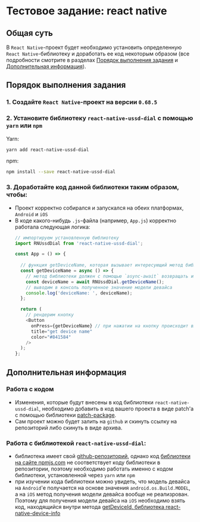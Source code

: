 # Тестовое задание: react native

## Общая суть
В `React Native`-проект будет необходимо установить определенную `React Native`-библиотеку и доработать ее код некоторым образом (все подробности смотрите в разделах [Порядок выполнения задания](#порядок-выполнения-задания) и [Дополнительная информация](#дополнительная-информация)).

## Порядок выполнения задания

### 1. Создайте `React Native`-проект на версии `0.68.5`
### 2. Установите библиотеку `react-native-ussd-dial` с помощью `yarn` или `npm`

Yarn:

```sh
yarn add react-native-ussd-dial
```

npm:

```sh
npm install --save react-native-ussd-dial
```
### 3. Доработайте код данной библиотеки таким образом, чтобы:
* Проект корректно собирался и запускался на обеих платформах, `Android` и `iOS`
* В коде какого-нибудь `.js`-файла (например, `App.js`) корректно работала следующая логика:
  ```js
  // импортируем установленную библиотеку
  import RNUssdDial from 'react-native-ussd-dial';

  const App = () => {
    
    // функция getDeviceName, которая вызывает интересующий метод библиотеки
    const getDeviceName = async () => {
      // метод библиотеки должен с помощью `async-await` возвращать из нативного кода (Java, Obj-C) строковое значение модели девайса
      const deviceName = await RNUssdDial.getDeviceName();
      // выводим в консоль полученное значение модели девайса
      console.log('deviceName: ', deviceName);
    };

    return (
      // рендерим кнопку
      <Button
        onPress={getDeviceName} // при нажатии на кнопку происходит вызов функции getDeviceName
        title="get device name"
        color="#841584"
      />
    );
  };
  ```

## Дополнительная информация
### Работа с кодом
* Изменения, которые будут внесены в код библиотеки `react-native-ussd-dial`, необходимо добавить в код вашего проекта в виде patch'а с помощью библиотеки [patch-package](https://www.npmjs.com/package/patch-package).
* Сам проект можно будет залить на `github` и скинуть ссылку на репозиторий либо скинуть в виде архива.

### Работа с библиотекой `react-native-ussd-dial`:
* библиотека имеет свой [github-репозиторий](https://github.com/Kwamena-S/react-native-ussd-dial), однако код [библиотеки на сайте npmjs.com](https://www.npmjs.com/package/react-native-ussd-dial) не соответствует коду библиотеки в репозитории, поэтому необходимо работать именно с кодом библиотеки, установленной через `yarn` или `npm`
* при изучении кода библиотеки можно увидеть, что модель девайса на `Android`'е получается на основе значения `android.os.Build.MODEL`, а на `iOS` метод получения модели девайса вообще не реализрован. Поэтому для получения модели девайса на `iOS` необходимо взять код, находящийся внутри метода [getDeviceId, библиотека react-native-device-info](https://github.com/react-native-device-info/react-native-device-info/blob/master/ios/RNDeviceInfo/RNDeviceInfo.m#L386-L395)